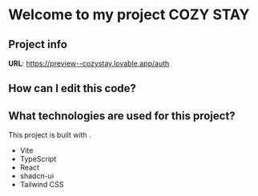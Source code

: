 # Welcome to  my project COZY STAY

## Project info

**URL**: https://preview--cozystay.lovable.app/auth
## How can I edit this code?

## What technologies are used for this project?

This project is built with .

- Vite
- TypeScript
- React
- shadcn-ui
- Tailwind CSS

